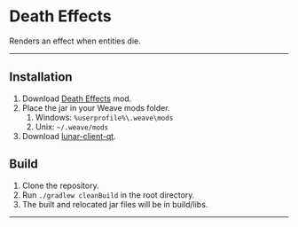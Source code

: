 # Death Effects
Renders an effect when entities die.

---

## Installation
1. Download [Death Effects](https://github.com/Syz66/DeathEffects/releases/latest) mod.
2. Place the jar in your Weave mods folder.
    1. Windows: `%userprofile%\.weave\mods`
    2. Unix: `~/.weave/mods`
3. Download [lunar-client-qt](https://github.com/Youded-byte/lunar-client-qt/releases/latest).

## Build
1. Clone the repository.
2. Run `./gradlew cleanBuild` in the root directory.
3. The built and relocated jar files will be in build/libs.

---
